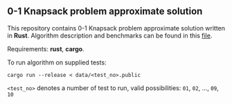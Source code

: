 ## 0-1 Knapsack problem approximate solution

This repository contains 0-1 Knapsack problem approximate solution written in __Rust__. Algorithm description and benchmarks can be found in this [file](https://github.com/isadrtdinov/knapsack/blob/master/knapsack_solution.pdf).

Requirements: __rust__, __cargo__.

To run algorithm on supplied tests:

 `cargo run --release < data/<test_no>.public`

`<test_no>` denotes a number of test to run, valid possibilities: `01`, `02`, ..., `09`, `10`
